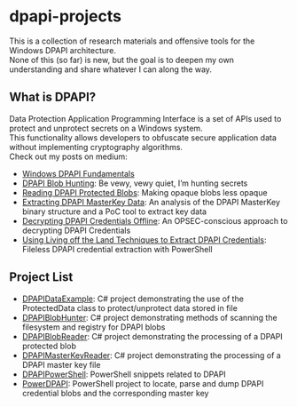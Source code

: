 # dpapi-projects
This is a collection of research materials and offensive tools for the Windows DPAPI architecture.  
None of this (so far) is new, but the goal is to deepen my own understanding and share whatever I can along the way.

## What is DPAPI?
Data Protection Application Programming Interface is a set of APIs used to protect and unprotect secrets on a Windows system.  
This functionality allows developers to obfuscate secure application data without implementing cryptography algorithms.  
Check out my posts on medium:
-  [Windows DPAPI Fundamentals](https://medium.com/@toneillcodes/windows-dpapi-fundamentals-69af5169ffe8)
-  [DPAPI Blob Hunting](https://medium.com/@toneillcodes/dpapi-blob-hunting-967d2baead6a): Be vewy, vewy quiet, I’m hunting secrets
-  [Reading DPAPI Protected Blobs](https://medium.com/@toneillcodes/decoding-dpapi-blobs-1ed9b4832cf6): Making opaque blobs less opaque
-  [Extracting DPAPI MasterKey Data](https://medium.com/@toneillcodes/extracting-dpapi-masterkey-data-1381168ad5b8): An analysis of the DPAPI MasterKey binary structure and a PoC tool to extract key data
-  [Decrypting DPAPI Credentials Offline](https://medium.com/@toneillcodes/decrypting-dpapi-credentials-offline-8c8f27207956): An OPSEC-conscious approach to decrypting DPAPI Credentials
-  [Using Living off the Land Techniques to Extract DPAPI Credentials](https://TBD): Fileless DPAPI credential extraction with PowerShell

## Project List
- [DPAPIDataExample](https://github.com/toneillcodes/dpapi-projects/tree/main/DPAPIDataExample): C# project demonstrating the use of the ProtectedData class to protect/unprotect data stored in file
- [DPAPIBlobHunter](https://github.com/toneillcodes/dpapi-projects/tree/main/DPAPIBlobHunter): C# project demonstrating methods of scanning the filesystem and registry for DPAPI blobs
- [DPAPIBlobReader](https://github.com/toneillcodes/dpapi-projects/tree/main/DPAPIBlobReader): C# project demonstrating the processing of a DPAPI protected blob
- [DPAPIMasterKeyReader](https://github.com/toneillcodes/dpapi-projects/tree/main/DPAPIMasterKeyReader): C# project demonstrating the processing of a DPAPI master key file
- [DPAPIPowerShell](https://github.com/toneillcodes/dpapi-projects/tree/main/DPAPIPowerShell): PowerShell snippets related to DPAPI
- [PowerDPAPI](https://github.com/toneillcodes/dpapi-projects/tree/main/PowerDPAPI): PowerShell project to locate, parse and dump DPAPI credential blobs and the corresponding master key
